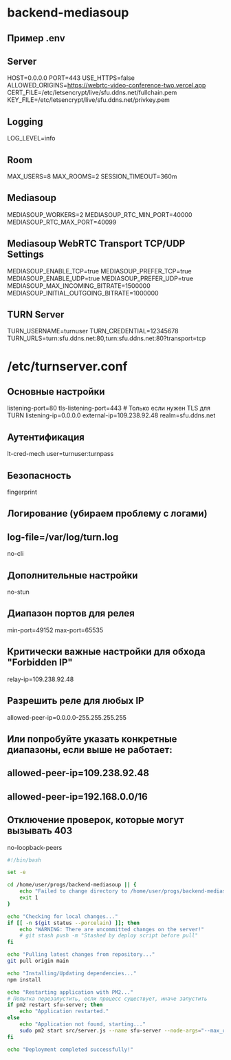 # backend-mediasoup
## Пример .env

## Server
HOST=0.0.0.0
PORT=443
USE_HTTPS=false
ALLOWED_ORIGINS=https://webrtc-video-conference-two.vercel.app
CERT_FILE=/etc/letsencrypt/live/sfu.ddns.net/fullchain.pem
KEY_FILE=/etc/letsencrypt/live/sfu.ddns.net/privkey.pem

## Logging
LOG_LEVEL=info

## Room
MAX_USERS=8
MAX_ROOMS=2
SESSION_TIMEOUT=360m

## Mediasoup
MEDIASOUP_WORKERS=2
MEDIASOUP_RTC_MIN_PORT=40000
MEDIASOUP_RTC_MAX_PORT=40099

## Mediasoup WebRTC Transport TCP/UDP Settings
MEDIASOUP_ENABLE_TCP=true
MEDIASOUP_PREFER_TCP=true
MEDIASOUP_ENABLE_UDP=true
MEDIASOUP_PREFER_UDP=true
MEDIASOUP_MAX_INCOMING_BITRATE=1500000
MEDIASOUP_INITIAL_OUTGOING_BITRATE=1000000

## TURN Server
TURN_USERNAME=turnuser
TURN_CREDENTIAL=12345678
TURN_URLS=turn:sfu.ddns.net:80,turn:sfu.ddns.net:80?transport=tcp


# /etc/turnserver.conf

## Основные настройки
listening-port=80
tls-listening-port=443 # Только если нужен TLS для TURN
listening-ip=0.0.0.0
external-ip=109.238.92.48
realm=sfu.ddns.net

## Аутентификация
lt-cred-mech
user=turnuser:turnpass

## Безопасность
fingerprint

## Логирование (убираем проблему с логами)
## log-file=/var/log/turn.log
no-cli

## Дополнительные настройки
no-stun

## Диапазон портов для релея
min-port=49152
max-port=65535

## Критически важные настройки для обхода "Forbidden IP"
relay-ip=109.238.92.48
## Разрешить реле для любых IP
allowed-peer-ip=0.0.0.0-255.255.255.255
## Или попробуйте указать конкретные диапазоны, если выше не работает:
## allowed-peer-ip=109.238.92.48
## allowed-peer-ip=192.168.0.0/16

## Отключение проверок, которые могут вызывать 403
no-loopback-peers


```bash
#!/bin/bash

set -e

cd /home/user/progs/backend-mediasoup || { 
    echo "Failed to change directory to /home/user/progs/backend-mediasoup"
    exit 1
}

echo "Checking for local changes..."
if [[ -n $(git status --porcelain) ]]; then
    echo "WARNING: There are uncommitted changes on the server!"
    # git stash push -m "Stashed by deploy script before pull"
fi

echo "Pulling latest changes from repository..."
git pull origin main

echo "Installing/Updating dependencies..."
npm install

echo "Restarting application with PM2..."
# Попытка перезапустить, если процесс существует, иначе запустить
if pm2 restart sfu-server; then
    echo "Application restarted."
else
    echo "Application not found, starting..."
    sudo pm2 start src/server.js --name sfu-server --node-args="--max_old_space_size=4096"
fi

echo "Deployment completed successfully!"

```